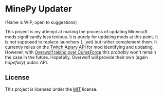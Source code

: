 # MinePy Updater
(Name is WIP, open to suggestions)

This project is my attempt at making the process of updating Minecraft mods significantly less tedious. It is purely for updating mods at this point. It is not supposed to replace launchers (...yet) but rather complement them. It currently relies on the [Twitch Apiary API](https://twitchappapi.docs.apiary.io/) for mod identifying and updating. However, with [Overwolf taking over CurseForge](https://www.curseforge.com/data-transfer-information) this *probably* won't remain the case in the future. Hopefully, Overwolf will provide their own (again *hopefully*) public API.

## License

This project is licensed under the [MIT](https://github.com/g-rock84/mine_mod_updater/blob/master/LICENSE.txt) license.
